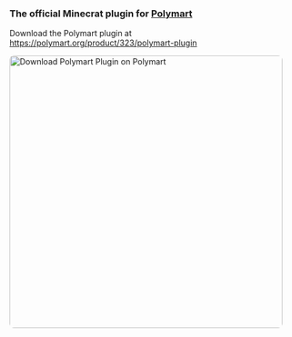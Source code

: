 ### The official Minecrat plugin for [Polymart](https://polymart.org)
Download the Polymart plugin at https://polymart.org/product/323/polymart-plugin

[<img src="https://images.polymart.org/resource/323/default.jpg" style="border-radius: 8px" width="480" alt="Download Polymart Plugin on Polymart" title="Download Polymart Plugin on Polymart">](https://polymart.org/resource/polymart-plugin.323)
